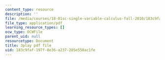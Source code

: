 ```yaml
---
content_type: resource
description: ''
file: /media/courses/18-01sc-single-variable-calculus-fall-2010/183c9faf197f8e36a237285e550ac1fe_kCPVBl953eY.pdf
file_type: application/pdf
learning_resource_types: []
ocw_type: OCWFile
parent_uid: null
resourcetype: Document
title: 3play pdf file
uid: 183c9faf-197f-8e36-a237-285e550ac1fe
---
```

